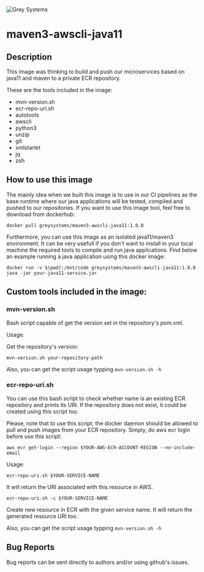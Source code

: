 ![Grey Systems](https://ci4.googleusercontent.com/proxy/QIT7f77BFdQFLagsiHBnvROm1h_A4-bd5sluu9zkpCTjMNV4yRCBIpxGuF2_l9lzrr98VBlgQQwYmV5fT6w4iy4nh3vou9y7thyMA8t0wcyj73DvdgAtZUOIFbZiwQ1LFBkpyVC1ludibIIhtA2inlKQ=s0-d-e1-ft#https://drive.google.com/a/reacciona.es/uc?id=1t_-o_GDpzyDhcJc4u8EJ8cslqZS_D_XM&export=download)

# maven3-awscli-java11
## Description
This image was thinking to build and push our microservices based on java11 and maven to a private ECR repository.

These are the tools included in the image:

* mvn-version.sh
* ecr-repo-uri.sh
* autotools
* awscli
* python3
* unzip
* git
* xmlstarlet
* jq
* zsh

## How to use this image
The mainly idea when we built this image is to use in our CI pipelines as the base runtime where our java applications will be tested, compiled and pushed to our repositories. If you want to use this image tool, feel free to download from dockerhub:

```shell
docker pull greysystems/maven3-awscli-java11:1.0.0
```

Furthermore, you can use this image as an isolated java11/maven3 environment. It can be very usefull if you don't want to install in your local machine the required tools to compile and run java applications. Find below an example running a java application using this docker image:

```shell
docker run -v $(pwd):/mnt/code greysystems/maven3-awscli-java11:1.0.0 java -jar your-java11-service.jar
```

## Custom tools included in the image:

### mvn-version.sh
Bash script capable of get the version set in the repository's pom.xml.

Usage:

Get the repository's version:

```shell
mvn-version.sh your-repository-path
```

Also, you can get the script usage typping `mvn-version.sh -h`

### ecr-repo-uri.sh

You can use this bash script to check whether name is an existing ECR repository and prints its URI. 
If the repository does not exist, it could be created using this script too.

Please, note that to use this script, the docker daemon should be allowed to pull and push images from your ECR repository. Simply, do aws ecr login before use this script:

`aws ecr get-login --region $YOUR-AWS-ECR-ACCOUNT-REGION --no-include-email`

Usage:

```shell
ecr-repo-uri.sh $YOUR-SERVICE-NAME
```
It will return the URI associated with this resource in AWS.

```shell
ecr-repo-uri.sh -c $YOUR-SERVICE-NAME
```
Create new resource in ECR with the given service name. It will return the generated resource URI too.

Also, you can get the script usage typping `mvn-version.sh -h`


## Bug Reports

Bug reports can be sent directly to authors and/or using github's issues.